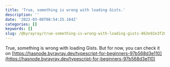 ```yaml
---
title: 'True, something is wrong with loading Gists.'
description: ''
date: '2022-03-08T08:54:25.164Z'
categories: []
keywords: []
slug: /@byrayray/true-something-is-wrong-with-loading-gists-863e92e3f26b
---
```


True, something is wrong with loading Gists. But for now, you can check it on [https://hasnode.byrayray.dev/typescript-for-beginners-97b568d3e110](https://hasnode.byrayray.dev/typescript-for-beginners-97b568d3e110)